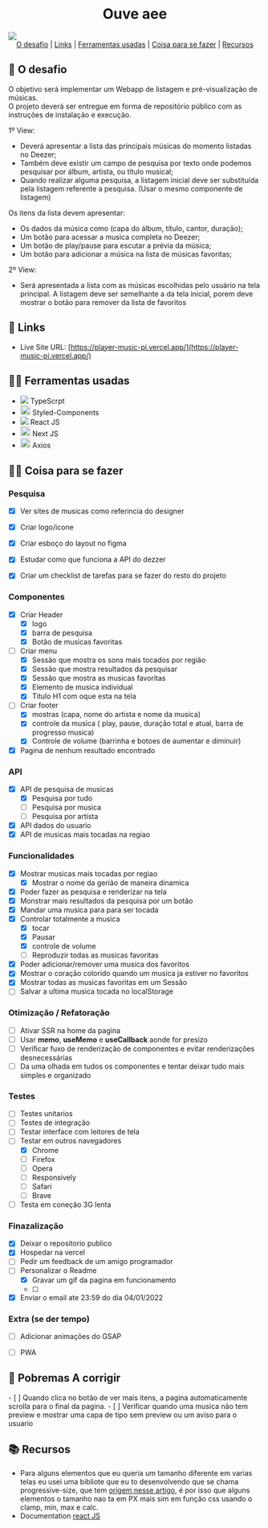
<h1 align="center" class="line-1 anim-typewriter">Ouve aee</h1>



<img align="center"  class="img__project " src="./screen.gif">

<div align="center"  class="links">
    <a href="#the_challenge">O desafio</a> |
     <a href="#links">Links</a> |
      <a href="#built_with">Ferramentas usadas</a> |
       <a href="#author">Coisa para se fazer</a>  |
       <a href="#resources">Recursos</a>
</div>

<h2 id="the_challenge"> 🌋 O desafio</h2>

O objetivo será implementar um Webapp de listagem e pré-visualização de músicas.<br>
O projeto deverá ser entregue em forma de repositório público com as instruções de instalação e execução.

1º View:

- Deverá apresentar a lista das principais músicas do momento listadas no Deezer;
- Também deve existir um campo de pesquisa por texto onde podemos pesquisar por álbum, artista, ou título musical;
- Quando realizar alguma pesquisa, a listagem inicial deve ser substituída pela listagem referente a pesquisa. (Usar o mesmo componente de listagem)

Os itens da lista devem apresentar:

- Os dados da música como (capa do álbum, título, cantor, duração);
- Um botão para acessar a musica completa no Deezer;
- Um botão de play/pause para escutar a prévia da música;
- Um botão para adicionar a música na lista de músicas favoritas;

2º View:

- Será apresentada a lista com as músicas escolhidas pelo usuário na tela principal. A listagem deve ser semelhante a da tela inicial, porem deve mostrar o botão para remover da lista de favoritos


<h2 id="links">🔗 Links</h2>

- Live Site URL:  [https://player-music-pi.vercel.app/](https://player-music-pi.vercel.app/)


<h2 id="built_with">👷‍♂️ Ferramentas usadas</h2>


-  <img src="https://img.icons8.com/color/20/000000/typescript.png"/> TypeScrpt
-  <img class="icon" height="20" src="https://avatars-04.gitter.im/group/iv/4/5800767ed73408ce4f2e2711"/> Styled-Components
-  <img src="https://img.icons8.com/plasticine/20/000000/react.png"/> React JS
- <img src="https://seeklogo.com/images/N/next-js-logo-8FCFF51DD2-seeklogo.com.png" height="20"/> Next JS
- <img src="https://easypm.ie/wp-content/uploads/2020/12/axios-icon.png" height="20"> Axios



<h2 id="author">👨‍🎓 Coisa para se fazer </h2>

### Pesquisa
- [x] Ver sites de musicas como referincia do designer 
- [x] Criar logo/icone
- [x] Criar esboço do layout no figma 
- [x] Estudar como que funciona a API do dezzer
- [x] Criar um checklist de tarefas para se fazer do resto do projeto  


### Componentes

- [x] Criar Header
  - [x] logo
  - [x] barra de pesquisa 
  - [x] Botão de musicas favoritas
  
- [ ] Criar menu 
  - [x] Sessão que mostra os sons mais tocados por região
  - [x] Sessão que mostra resultados da pesquisar
  - [x] Sessão que mostra as musicas favoritas  
  - [x] Elemento de musica individual 
  - [x] Titulo H1 com oque esta na tela 

- [ ] Criar footer 
  - [x] mostras (capa, nome do artista e nome da musica)
  - [x] controle da musica ( play, pause, duração total e atual, barra de progresso musica)
  - [x] Controle de volume (barrinha e botoes de aumentar e diminuir)

- [x] Pagina de nenhum resultado encontrado

### API
- [x] API de pesquisa de musicas
  - [x] Pesquisa por tudo
  - [ ] Pesquisa por musica
  - [ ] Pesquisa por artista 
- [x] API dados do usuario
- [x] API de musicas mais tocadas na regiao  

### Funcionalidades 
- [x] Mostrar musicas mais tocadas por regiao
  - [x] Mostrar o nome da gerião de maneira dinamica 
- [x] Poder fazer as pesquisa e renderizar na tela 
- [x] Monstrar mais resultados da pesquisa por um botão 
- [x] Mandar uma musica para para ser tocada
- [x] Controlar totalmente a musica
  - [x] tocar
  - [x] Pausar 
  - [x] controle de  volume  
  - [ ] Reproduzir todas as musicas favoritas
- [x] Poder adicionar/remover uma musica dos favoritos
- [x] Mostrar o coração colorido quando um musica ja estiver no favoritos 
- [x] Mostrar todas as musicas favoritas em um Sessão
- [ ] Salvar a ultima musica tocada no localStorage

### Otimização / Refatoração
- [ ] Ativar SSR na home da pagina
- [ ] Usar **memo**, **useMemo** e **useCallback** aonde for presizo 
- [ ] Verificar fuxo de renderização de componentes e evitar renderizações desnecessárias 
- [ ] Da uma olhada em tudos os componentes e tentar deixar tudo mais simples e organizado 

### Testes 
- [ ] Testes unitarios
- [ ] Testes de integração
- [ ] Testar interface com leitores de tela 
- [ ] Testar em outros navegadores 
  - [x] Chrome 
  - [ ] Firefox
  - [ ] Opera 
  - [ ] Responsively
  - [ ] Safari 
  - [ ] Brave
- [ ] Testa em coneção 3G lenta 

### Finazalização
- [x] Deixar o repositorio publico 
- [x] Hospedar na vercel 
- [ ] Pedir um feedback de um amigo programador
- [ ] Personalizar o Readme
  - [x] Gravar um gif da pagina em funcionamento
  - [ ] 
- [x] Enviar o email ate 23:59 do dia 04/01/2022

### Extra (se der tempo)
- [ ] Adicionar animações do GSAP
- [ ] PWA
  

<h2 id="resources">🚧 Pobremas A corrigir</h2>
- [ ] Quando clica no botão de ver mais itens, a pagina automaticamente scrolla para o final da pagina.
- [ ] Verificar quando uma musica não tem preview e mostrar uma capa de tipo sem preview ou um aviso para o usuario

<h2 id="resources">📚 Recursos</h2>


- Para alguns elementos que eu queria um tamanho diferente em varias telas eu usei uma bibliote que eu to desenvolvendo que se chama progressive-size, que tem [origem nesse  artigo](https://css-tricks.com/linearly-scale-font-size-with-css-clamp-based-on-the-viewport/#for-those-who-dont-mind-that-edge-case), é por isso que alguns elementos o tamanho nao ta em PX mais sim em função css usando o clamp, min, max e calc.
- Documentation [react JS](https://reactjs.org/docs/getting-started.html) 




